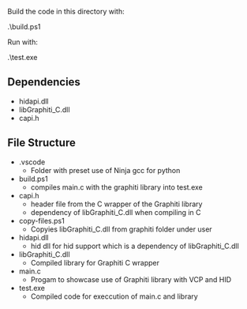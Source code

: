 Build the code in this directory with:

.\build.ps1

Run with:

.\test.exe

## Dependencies ##
- hidapi.dll
- libGraphiti_C.dll
- capi.h

## File Structure ##
- .vscode
    - Folder with preset use of Ninja gcc for python
- build.ps1
    - compiles main.c with the graphiti library into test.exe
- capi.h
    - header file from the C wrapper of the Graphiti library
    - dependency of libGraphiti_C.dll when compiling in C
- copy-files.ps1
    - Copyies libGraphiti_C.dll from graphiti folder under user
- hidapi.dll
    - hid dll for hid support which is a dependency of libGraphiti_C.dll
- libGraphiti_C.dll
    - Compiled library for Graphiti C wrapper
- main.c
    - Progam to showcase use of Graphiti library with VCP and HID
- test.exe
    - Compiled code for execcution of main.c and library